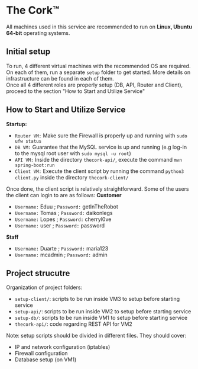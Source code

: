 # The Cork&trade;
All machines used in this service are recommended to run on **Linux, Ubuntu 64-bit** operating systems.

## Initial setup
To run, 4 different virtual machines with the recommended OS are required. \
On each of them, run a separate `setup` folder to get started. More details on infrastructure can be found in each of them.\
Once all 4 different roles are properly setup (DB, API, Router and Client), proceed to the section "How to Start and Utilize Service"

## How to Start and Utilize Service

**Startup:**
- `Router VM:` Make sure the Firewall is properly up and running with `sudo ufw status`
- `DB VM:` Guarantee that the MySQL service is up and running (e.g log-in to the mysql root user with `sudo mysql -u root`)
- `API VM:` Inside the directory `thecork-api/`, execute the command `mvn spring-boot:run`
- `Client VM:` Execute the client script by running the command `python3 client.py` inside the directory `thecork-client/`

Once done, the client script is relatively straightforward. Some of the users the client can login to are as follows:
**Customer**
- `Username:` Eduu ; `Password:` getInTheRobot
- `Username:` Tomas ; `Password:` daikonlegs
- `Username:` Lopes ; `Password:` cherryl0ve
- `Username:` user ; `Password:` password

**Staff**
- `Username:` Duarte ; `Password:` maria123
- `Username:` mcadmin ; `Password:` admin

## Project strucutre
Organization of project folders:

- `setup-client/`: scripts to be run inside VM3 to setup before starting service
- `setup-api/`: scripts to be run inside VM2 to setup before starting service
- `setup-db/`: scripts to be run inside VM1 to setup before starting service
- `thecork-api/`: code regarding REST API for VM2

Note: setup scripts should be divided in different files. They should cover:

- IP and network configuration (iptables)
- Firewall configuration
- Database setup (on VM1)
